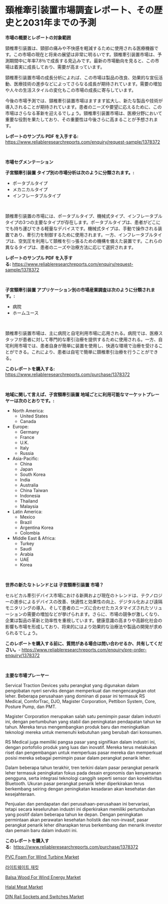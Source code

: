 <p><h1>頚椎牽引装置市場調査レポート、その歴史と2031年までの予測</h1></p><p><strong>市場の概要とレポートの対象範囲</strong></p>
<p><p>頸椎牽引装置は、頸部の痛みや不快感を軽減するために使用される医療機器です。この市場の現在と将来の展望は非常に明るいです。頸椎牽引装置市場は、予測期間中に年率7.8％で成長する見込みです。最新の市場動向を見ると、この市場は着実に成長しており、需要が高まっています。</p><p>頸椎牽引装置市場の成長分析によれば、この市場は製品の改良、効果的な宣伝活動、医療技術の進歩などによってさらなる成長が期待されています。需要の増加や人々の生活スタイルの変化もこの市場の成長に寄与しています。</p><p>今後の市場予測では、頸椎牽引装置市場はますます拡大し、新たな製品や技術が導入されることが期待されています。患者のニーズや要望に応えるために、この市場はさらなる革新を迎えるでしょう。頸椎牽引装置市場は、医療分野において重要な役割を果たしており、その重要性は今後さらに高まることが予想されます。</p></p>
<p><strong>レポートのサンプル PDF を入手する:</strong> <a href="https://www.reliableresearchreports.com/enquiry/request-sample/1378372">https://www.reliableresearchreports.com/enquiry/request-sample/1378372</a></p>
<p>&nbsp;</p>
<p><strong>市場セグメンテーション</strong></p>
<p><strong>子宮頸牽引装置 タイプ別の市場分析は次のように分類されます。:</strong></p>
<p><ul><li>ポータブルタイプ</li><li>メカニカルタイプ</li><li>インフレータブルタイプ</li></ul></p>
<p>&nbsp;</p>
<p><p>頚椎牽引装置の市場には、ポータブルタイプ、機械式タイプ、インフレータブルタイプの3つの主要なタイプが存在します。ポータブルタイプは、患者がどこにでも持ち運びできる軽量なデバイスです。機械式タイプは、手動で操作される装置であり、牽引力を制御するために使用されます。一方、インフレータブルタイプは、空気圧を利用して頚椎を引っ張るための機構を備えた装置です。これらの異なるタイプは、患者のニーズや治療方法に応じて選択されます。</p></p>
<p><strong>レポートのサンプル PDF を入手する:</strong>&nbsp;<a href="https://www.reliableresearchreports.com/enquiry/request-sample/1378372">https://www.reliableresearchreports.com/enquiry/request-sample/1378372</a></p>
<p>&nbsp;</p>
<p><strong> 子宮頸牽引装置 アプリケーション別の市場産業調査は次のように分類されます。:</strong></p>
<p><ul><li>病院</li><li>ホームユース</li></ul></p>
<p>&nbsp;</p>
<p><p>頚椎牽引装置市場は、主に病院と自宅利用市場に応用される。病院では、医療スタッフが患者に対して専門的な牽引治療を提供するために使用される。一方、自宅利用市場では、患者自身が簡単に装置を使用し、快適な環境で治療を受けることができる。これにより、患者は自宅で簡単に頚椎牽引治療を行うことができる。</p></p>
<p><strong>このレポートを購入する:</strong>&nbsp; <a href="https://www.reliableresearchreports.com/purchase/1378372">https://www.reliableresearchreports.com/purchase/1378372</a></p>
<p>&nbsp;</p>
<p><strong>地域に関して言えば、子宮頸牽引装置 地域ごとに利用可能なマーケットプレーヤーは次のとおりです。:</strong></p>
<p><ul>
    <li>
        North America:
        <ul>
            <li>United States</li>
            <li>Canada</li>
        </ul>
    </li>
    <li>
        Europe:
        <ul>
            <li>Germany</li>
            <li>France</li>
            <li>U.K.</li>
            <li>Italy</li>
            <li>Russia</li>
        </ul>
    </li>
    <li>
        Asia-Pacific:
        <ul>
            <li>China</li>
            <li>Japan</li>
            <li>South Korea</li>
            <li>India</li>
            <li>Australia</li>
            <li>China Taiwan</li>
            <li>Indonesia</li>
            <li>Thailand</li>
            <li>Malaysia</li>
        </ul>
    </li>
    <li>
        Latin America:
        <ul>
            <li>Mexico</li>
            <li>Brazil</li>
            <li>Argentina Korea</li>
            <li>Colombia</li>
        </ul>
    </li>
    <li>
        Middle East & Africa:
        <ul>
            <li>Turkey</li>
            <li>Saudi</li>
            <li>Arabia</li>
            <li>UAE</li>
            <li>Korea</li>
        </ul>
    </li>
    </ul></p>
<p>&nbsp;</p>
<p><strong>世界の新たなトレンドとは 子宮頸牽引装置 市場？</strong></p>
<p><p>セルビカル牽引デバイス市場における新興および現在のトレンドは、テクノロジーの進歩によるデバイスの改善、快適性と効果性の向上、デジタル化および遠隔モニタリングの導入、そして患者のニーズに合わせたカスタマイズされたソリューションの需要の増加などが挙げられます。さらに、市場の競争が激しくなり、企業は製品の革新と効率性を重視しています。健康意識の高まりや高齢化社会の影響も市場を形成しており、将来的にはより効果的な治療法や製品の開発が求められるでしょう。</p></p>
<p><strong>このレポートを購入する前に、質問がある場合は問い合わせるか、共有してください。</strong>- <a href="https://www.reliableresearchreports.com/enquiry/pre-order-enquiry/1378372">https://www.reliableresearchreports.com/enquiry/pre-order-enquiry/1378372</a></p>
<p>&nbsp;</p>
<p><strong>主要な市場プレーヤー</strong></p>
<p><p>Servical Traction Devices yaitu perangkat yang digunakan dalam pengobatan nyeri serviks dengan memperkuat dan mengencangkan otot leher. Beberapa perusahaan yang dominan di pasar ini termasuk RS Medical, ComforTrac, DJO, Magister Corporation, Pettibon System, Core, Posture Pump, dan PMT.</p><p>Magister Corporation merupakan salah satu pemimpin pasar dalam industri ini, dengan pertumbuhan yang stabil dan peningkatan pendapatan tahun ke tahun. Mereka terus mengembangkan produk baru dan meningkatkan teknologi mereka untuk memenuhi kebutuhan yang berubah dari konsumen.</p><p>RS Medical juga memiliki pangsa pasar yang signifikan dalam industri ini, dengan portofolio produk yang luas dan inovatif. Mereka terus melakukan riset dan pengembangan untuk memperluas pasar mereka dan memperkuat posisi mereka sebagai pemimpin pasar dalam perangkat penarik leher.</p><p>Dalam beberapa tahun terakhir, tren terkini dalam pasar perangkat penarik leher termasuk peningkatan fokus pada desain ergonomis dan kenyamanan pengguna, serta integrasi teknologi canggih seperti sensor dan konektivitas Bluetooth. Ukuran pasar perangkat penarik leher diperkirakan terus berkembang seiring dengan peningkatan kesadaran akan kesehatan dan kesejahteraan.</p><p>Penjualan dan pendapatan dari perusahaan-perusahaan ini bervariasi, tetapi secara keseluruhan industri ini diperkirakan memiliki pertumbuhan yang positif dalam beberapa tahun ke depan. Dengan peningkatan permintaan akan perawatan kesehatan holistik dan non-invasif, pasar perangkat penarik leher diharapkan terus berkembang dan menarik investor dan pemain baru dalam industri ini.</p></p>
<p><strong>このレポートを購入する:</strong>&nbsp;&nbsp;<a href="https://www.reliableresearchreports.com/purchase/1378372">https://www.reliableresearchreports.com/purchase/1378372</a></p>
<p><p><a href="https://github.com/peachesmcdowel1/Market-Research-Report-List-1/blob/main/pvc-foam-for-wind-turbine-market.md">PVC Foam For Wind Turbine Market</a></p><p><a href="https://github.com/vs019sa3m8x/Market-Research-Report-List-1/blob/main/2035183179.md">라이트웨이트 재킷</a></p><p><a href="https://github.com/edytherolanlouisejk1miz0wig/Market-Research-Report-List-1/blob/main/balsa-wood-for-wind-energy-market.md">Balsa Wood For Wind Energy Market</a></p><p><a href="https://view.publitas.com/reportprime-1/halal-meat-market-furnish-information-about-market-size-market-share-market-dynamics-and-projections-spanning-from-2024-to-2031/">Halal Meat Market</a></p><p><a href="https://military-diascia-e68.notion.site/DIN-Rail-Sockets-and-Switches-Market-Size-Market-Trends-and-Growth-Outlook-forecasted-for-period-f-8132d0c00ec846fda5b0ac17f6a8ef51">DIN Rail Sockets and Switches Market</a></p></p>